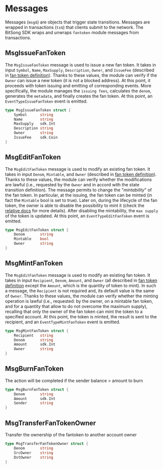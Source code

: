 <!-- 
order: 3
-->

# Messages

Messages (`msg`s) are objects that trigger state transitions. Messages are wrapped in transactions (`tx`s) that clients submit to the network. The BitSong SDK wraps and unwraps `fantoken` module messages from transactions.

## MsgIssueFanToken
The `MsgIssueFanToken` message is used to issue a new fan token. It takes in input `Symbol`, `Name`, `MaxSupply`, `Description`, `Owner`, and `IssueFee` (described in [fan token definition](01_concepts.md#Fan-token)). Thanks to these values, the module can verify if the `Owner` can issue a new token (it is not a blocked address). At this point, it proceeds with token issuing and emitting of corresponding events. More specifically, the module manages the `issuing fees`, calculates the `denom`, generates the `metadata`, and finally creates the fan token. At this point, an `EventTypeIssueFanToken` event is emitted.

```go
type MsgIssueFanToken struct {
	Symbol		string
	Name		string
	MaxSupply	sdk.Int
	Description string
	Owner		string
	IssueFee	sdk.Coin
}
```

## MsgEditFanToken
The `MsgEditFanToken` message is used to modify an existing fan token. It takes in input `Denom`, `Mintable`, and `Owner` (described in [fan token definition](01_concepts.md#Fan-token)). Thanks to these values, the module can verify whether the modifications are lawful (i.e., requested by the `Owner` and in accord with the state transition definition). The message permits to change the "*mintability*" of the fan token. In particular, at the issuing, the fan token can be minted (in fact the `Mintable` bool is set to true). Later on, during the lifecycle of the fan token, the owner is able to disable the possibility to mint it (check the [relative docs](01_concepts.md#Lifecycle-of-a-fan-token) for more details). After disabling the mintability, the `max supply` of the token is updated. At this point, an `EventTypeEditFanToken` event is emitted.

```go
type MsgEditFanToken struct {
	Denom		string
	Mintable	bool
	Owner		string
}
```

## MsgMintFanToken

The `MsgEditFanToken` message is used to modify an existing fan token. It takes in input `Recipient`, `Denom`, `Amount`, and `Owner` (all described in [fan token definition](01_concepts.md#Fan-token) except the `Amount`, which is the quantity of token to mint). In such a message, the `Recipient` is not required and, its default value is the same of `Owner`. 
Thanks to these values, the module can verify whether the minting operation is lawful (i.e., requested: by the owner, on a mintable fan token, and for a quantity that allow to do not overcome the maximum supply), recalling that only the owner of the fan token can mint the token to a specified account. 
At this point, the token is minted, the result is sent to the recipient, and an `EventTypeMintFanToken` event is emitted.

```go
type MsgMintFanToken struct {
	Recipient	string
	Denom		string
	Amount		sdk.Int
	Owner		string
}
```

## MsgBurnFanToken

The action will be completed if the sender balance > amount to burn

```go
type MsgBurnFanToken struct {
	Denom		string
	Amount		sdk.Int
	Sender		string
}
```

## MsgTransferFanTokenOwner

Transfer the ownership of the fantoken to another account owner

```go
type MsgTransferFanTokenOwner struct {
	Denom		string
	SrcOwner	string
	DstOwner	string
}
```